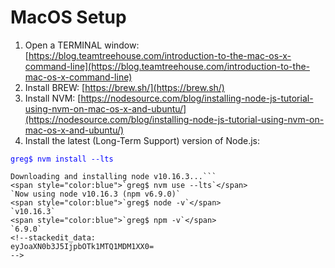 # MacOS Setup

1. Open a TERMINAL window: [https://blog.teamtreehouse.com/introduction-to-the-mac-os-x-command-line](https://blog.teamtreehouse.com/introduction-to-the-mac-os-x-command-line) 
2. Install BREW: [https://brew.sh/](https://brew.sh/)
3. Install NVM: [https://nodesource.com/blog/installing-node-js-tutorial-using-nvm-on-mac-os-x-and-ubuntu/](https://nodesource.com/blog/installing-node-js-tutorial-using-nvm-on-mac-os-x-and-ubuntu/)
4. Install the latest (Long-Term Support) version of Node.js:

<span style="color:blue">`greg$ nvm install --lts`</span>
```Installing latest LTS version.
Downloading and installing node v10.16.3...```
<span style="color:blue">`greg$ nvm use --lts`</span>
`Now using node v10.16.3 (npm v6.9.0)`
<span style="color:blue">`greg$ node -v`</span>
`v10.16.3`
<span style="color:blue">`greg$ npm -v`</span>
`6.9.0`
<!--stackedit_data:
eyJoaXN0b3J5IjpbOTk1MTQ1MDM1XX0=
-->